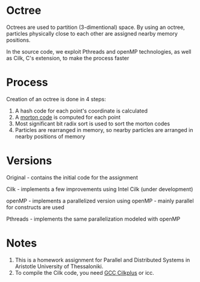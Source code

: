 Octree
======
Octrees are used to partition (3-dimentional) space. By using an octree, particles physically close to each other are
assigned nearby memory positions.

In the source code, we exploit Pthreads and openMP technologies, as well as Cilk, C's extension, to make the process faster

Process
=======
Creation of an octree is done in 4 steps:
  
  1. A hash code for each point's coordinate is calculated
  2. A [morton code](http://en.wikipedia.org/wiki/Z-order_curve) is computed for each point
  3. Most significant bit radix sort is used to sort the morton codes
  4. Particles are rearranged in memory, so nearby particles are arranged in nearby positions of memory
  
Versions
========

Original - contains the initial code for the assignment

Cilk - implements a few improvements using Intel Cilk (under development)

openMP - implements a parallelized version using openMP - mainly parallel for constructs are used

Pthreads - implements the same parallelization modeled with openMP

Notes
=====
  1. This is a homework assignment for Parallel and Distributed Systems in Aristotle University of Thessaloniki.
  2. To compile the Cilk code, you need [GCC Cilkplus](https://www.cilkplus.org/build-gcc-cilkplus) or icc.
